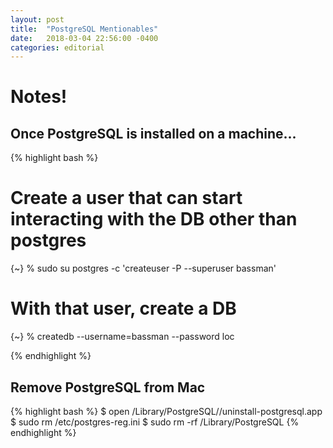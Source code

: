 ```yaml
---
layout: post
title:  "PostgreSQL Mentionables"
date:   2018-03-04 22:56:00 -0400
categories: editorial
---
```


# Notes!

## Once PostgreSQL is installed on a machine...

{% highlight bash %}
# Create a user that can start interacting with the DB other than postgres
{~} % sudo su postgres -c 'createuser -P --superuser bassman'
# With that user, create a DB
{~} % createdb --username=bassman --password loc

{% endhighlight %}

## Remove PostgreSQL from Mac
{% highlight bash %}
$ open /Library/PostgreSQL/<ver>/uninstall-postgresql.app
$ sudo rm /etc/postgres-reg.ini
$ sudo rm -rf /Library/PostgreSQL
{% endhighlight %}
